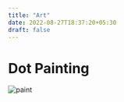 ```yaml
---
title: "Art"
date: 2022-08-27T18:37:20+05:30
draft: false
---
```


# Dot Painting

![paint](images/dot-painting.jpg)
